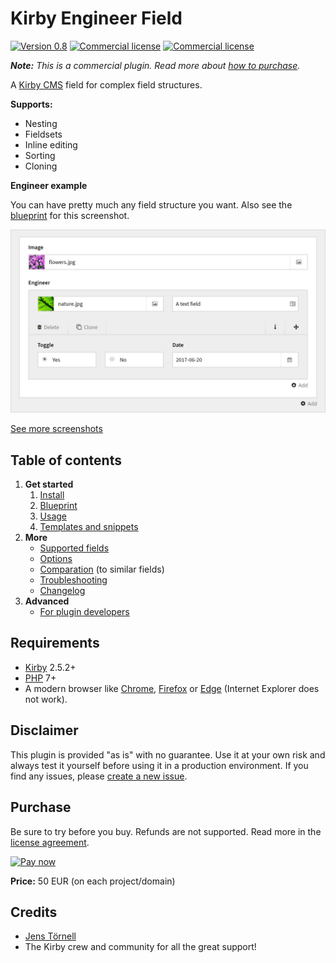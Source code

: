 # Kirby Engineer Field

[![Version 0.8](https://img.shields.io/badge/version-0.8-blue.svg)](https://github.com/jenstornell/field-engineer/blob/master/docs/changelog.md) [![Commercial license](https://img.shields.io/badge/license-commercial-red.svg)](https://github.com/jenstornell/field-engineer/blob/master/docs/license.md) [![Commercial license](https://img.shields.io/badge/price-€50-yellow.svg)](https://github.com/jenstornell/field-engineer/blob/master/docs/license.md)

***Note:*** *This is a commercial plugin. Read more about [how to purchase](#purchase).*

A [Kirby CMS](https://getkirby.com) field for complex field structures.

**Supports:**

- Nesting
- Fieldsets
- Inline editing
- Sorting
- Cloning

**Engineer example**

You can have pretty much any field structure you want. Also see the [blueprint](docs/examples.md) for this screenshot.

[![Screenshot](docs/hero.png)](https://raw.githubusercontent.com/jenstornell/field-engineer/development/docs/hero.png)

[See more screenshots](docs/screenshots.md)

## Table of contents

1. **Get started**
   1. [Install](docs/install.md)
   1. [Blueprint](docs/blueprint.md)
   1. [Usage](docs/usage.md)
   1. [Templates and snippets](docs/templates-snippets.md)
1. **More**
   - [Supported fields](docs/fields.md)
   - [Options](docs/options.md)
   - [Comparation](docs/compare.md) (to similar fields)
   - [Troubleshooting](docs/troubleshooting.md)
   - [Changelog](docs/changelog.md)
1. **Advanced**
   - [For plugin developers](docs/advanced-for-plugin-developers.md)

## Requirements

- [Kirby](https://getkirby.com) 2.5.2+
- [PHP](https://www.php.net) 7+
- A modern browser like [Chrome](https://www.google.se/chrome/browser/desktop/index.html), [Firefox](https://www.mozilla.org/firefox/new/) or [Edge](https://www.microsoft.com/windows/microsoft-edge) (Internet Explorer does not work).

## Disclaimer

This plugin is provided "as is" with no guarantee. Use it at your own risk and always test it yourself before using it in a production environment. If you find any issues, please [create a new issue](https://github.com/jenstornell/field-engineer/issues/new).

## Purchase

Be sure to try before you buy. Refunds are not supported. Read more in the [license agreement](docs/license.md).

[![Pay now](https://www.paypalobjects.com/en_US/SE/i/btn/btn_paynowCC_LG.gif)](https://www.paypal.com/cgi-bin/webscr?cmd=_s-xclick&hosted_button_id=W68WGMJVFLTFU)

**Price:** 50 EUR (on each project/domain)

## Credits

- [Jens Törnell](https://github.com/jenstornell)
- The Kirby crew and community for all the great support!